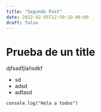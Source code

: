 ```yaml
---
title: "Segundo Post"
date: 2022-02-05T12:59:19-06:00
draft: false
---
```


# Prueba de un title

djfsadfjlañsdkf

- sd
- adsd
- adfasd


```
console.log("Hola a todos")
```